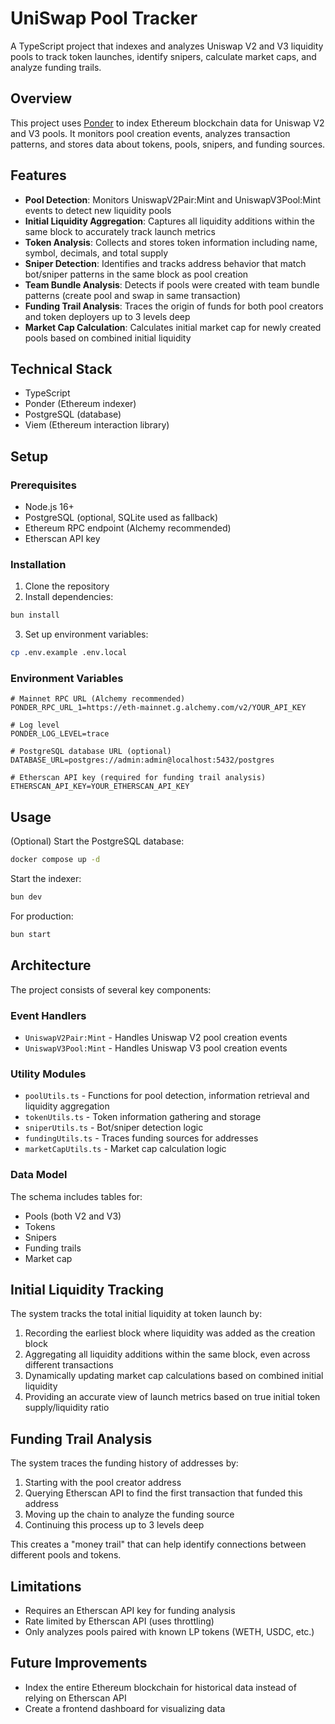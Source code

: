 # UniSwap Pool Tracker

A TypeScript project that indexes and analyzes Uniswap V2 and V3 liquidity pools to track token launches, identify snipers, calculate market caps, and analyze funding trails.

## Overview

This project uses [Ponder](https://ponder.sh/) to index Ethereum blockchain data for Uniswap V2 and V3 pools. It monitors pool creation events, analyzes transaction patterns, and stores data about tokens, pools, snipers, and funding sources.

## Features

- **Pool Detection**: Monitors UniswapV2Pair:Mint and UniswapV3Pool:Mint events to detect new liquidity pools
- **Initial Liquidity Aggregation**: Captures all liquidity additions within the same block to accurately track launch metrics
- **Token Analysis**: Collects and stores token information including name, symbol, decimals, and total supply
- **Sniper Detection**: Identifies and tracks address behavior that match bot/sniper patterns in the same block as pool creation
- **Team Bundle Analysis**: Detects if pools were created with team bundle patterns (create pool and swap in same transaction)
- **Funding Trail Analysis**: Traces the origin of funds for both pool creators and token deployers up to 3 levels deep
- **Market Cap Calculation**: Calculates initial market cap for newly created pools based on combined initial liquidity

## Technical Stack

- TypeScript
- Ponder (Ethereum indexer)
- PostgreSQL (database)
- Viem (Ethereum interaction library)

## Setup

### Prerequisites

- Node.js 16+
- PostgreSQL (optional, SQLite used as fallback)
- Ethereum RPC endpoint (Alchemy recommended)
- Etherscan API key

### Installation

1. Clone the repository
2. Install dependencies:
```bash
bun install
```
3. Set up environment variables:
```bash
cp .env.example .env.local
```

### Environment Variables

```
# Mainnet RPC URL (Alchemy recommended)
PONDER_RPC_URL_1=https://eth-mainnet.g.alchemy.com/v2/YOUR_API_KEY

# Log level
PONDER_LOG_LEVEL=trace

# PostgreSQL database URL (optional)
DATABASE_URL=postgres://admin:admin@localhost:5432/postgres

# Etherscan API key (required for funding trail analysis)
ETHERSCAN_API_KEY=YOUR_ETHERSCAN_API_KEY
```

## Usage

(Optional) Start the PostgreSQL database:

```bash
docker compose up -d
```

Start the indexer:

```bash
bun dev
```

For production:

```bash
bun start
```

## Architecture

The project consists of several key components:

### Event Handlers

- `UniswapV2Pair:Mint` - Handles Uniswap V2 pool creation events
- `UniswapV3Pool:Mint` - Handles Uniswap V3 pool creation events

### Utility Modules

- `poolUtils.ts` - Functions for pool detection, information retrieval and liquidity aggregation
- `tokenUtils.ts` - Token information gathering and storage
- `sniperUtils.ts` - Bot/sniper detection logic
- `fundingUtils.ts` - Traces funding sources for addresses
- `marketCapUtils.ts` - Market cap calculation logic

### Data Model

The schema includes tables for:

- Pools (both V2 and V3)
- Tokens
- Snipers
- Funding trails
- Market cap

## Initial Liquidity Tracking

The system tracks the total initial liquidity at token launch by:

1. Recording the earliest block where liquidity was added as the creation block
2. Aggregating all liquidity additions within the same block, even across different transactions
3. Dynamically updating market cap calculations based on combined initial liquidity
4. Providing an accurate view of launch metrics based on true initial token supply/liquidity ratio

## Funding Trail Analysis

The system traces the funding history of addresses by:

1. Starting with the pool creator address
2. Querying Etherscan API to find the first transaction that funded this address
3. Moving up the chain to analyze the funding source
4. Continuing this process up to 3 levels deep

This creates a "money trail" that can help identify connections between different pools and tokens.

## Limitations

- Requires an Etherscan API key for funding analysis
- Rate limited by Etherscan API (uses throttling)
- Only analyzes pools paired with known LP tokens (WETH, USDC, etc.)

## Future Improvements

- Index the entire Ethereum blockchain for historical data instead of relying on Etherscan API
- Create a frontend dashboard for visualizing data